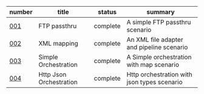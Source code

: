 | number                              |    title                 | status   | summary                                      |
|-------------------------------------|--------------------------|----------|----------------------------------------------|
|   [001](001-FtpPassthru)            |  FTP passthru            | complete |  A simple FTP passthru scenario              |
|   [002](002-XmlMapping)             |  XML mapping             | complete |  An XML file adapter and pipeline scenario   |
|   [003](003-SimpleOrchestration)    |  Simple Orchestration    | complete |  A Simple orchestration with map scenario               |
|   [004](004-HttpJsonOrchestration)  |  Http Json Orchestration | complete |  Http orchestration with json types scenario |